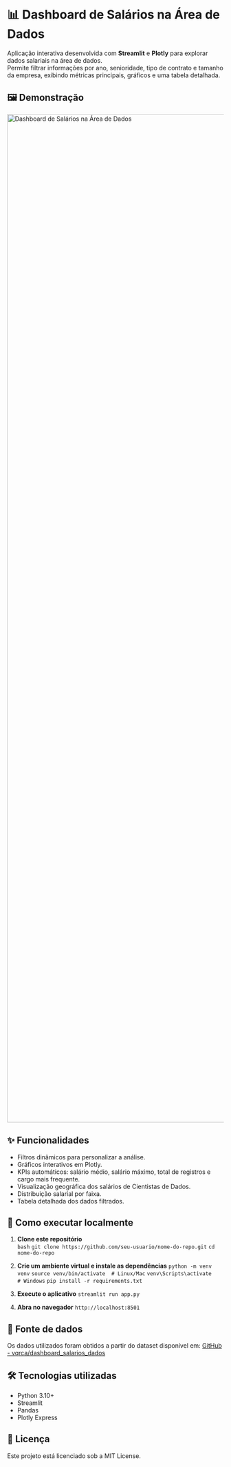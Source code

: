 # 📊 Dashboard de Salários na Área de Dados

Aplicação interativa desenvolvida com **Streamlit** e **Plotly** para explorar dados salariais na área de dados.  
Permite filtrar informações por ano, senioridade, tipo de contrato e tamanho da empresa, exibindo métricas principais, gráficos e uma tabela detalhada.

## 🖼️ Demonstração
<img width="3309" height="2339" alt="Dashboard de Salários na Área de Dados" src="https://github.com/user-attachments/assets/f4c1acdd-a2b5-480d-a7ec-defcd9022a9e" />

## ✨ Funcionalidades
- Filtros dinâmicos para personalizar a análise.
- Gráficos interativos em Plotly.
- KPIs automáticos: salário médio, salário máximo, total de registros e cargo mais frequente.
- Visualização geográfica dos salários de Cientistas de Dados.
- Distribuição salarial por faixa.
- Tabela detalhada dos dados filtrados.

## 🚀 Como executar localmente
1. **Clone este repositório**  
```bash```
```git clone https://github.com/seu-usuario/nome-do-repo.git```
```cd nome-do-repo```

2. **Crie um ambiente virtual e instale as dependências**
```python -m venv venv```
```source venv/bin/activate  # Linux/Mac```
```venv\Scripts\activate     # Windows```
```pip install -r requirements.txt```

3. **Execute o aplicativo**
```streamlit run app.py```

4. **Abra no navegador**
```http://localhost:8501```

## 📂 Fonte de dados
Os dados utilizados foram obtidos a partir do dataset disponível em:
[GitHub - vqrca/dashboard_salarios_dados](https://github.com/vqrca/dashboard_salarios_dados)

## 🛠 Tecnologias utilizadas
- Python 3.10+
- Streamlit
- Pandas
- Plotly Express

## 📜 Licença
Este projeto está licenciado sob a MIT License.
